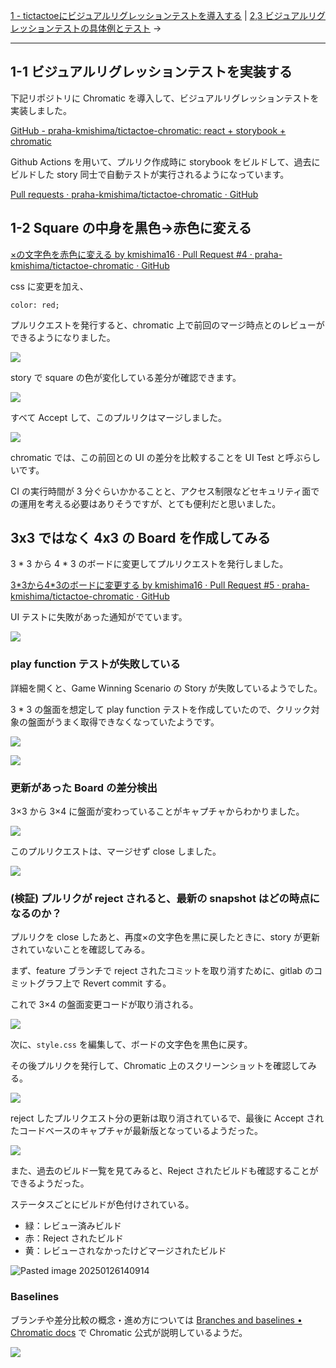[1 - tictactoeにビジュアルリグレッションテストを導入する](1%20-%20tictactoeにビジュアルリグレッションテストを導入する.md) |  [2,3 ビジュアルリグレッションテストの具体例とテスト](2,3%20ビジュアルリグレッションテストの具体例とテスト.md) →

---

## 1-1 ビジュアルリグレッションテストを実装する

下記リポジトリに Chromatic を導入して、ビジュアルリグレッションテストを実装しました。

[GitHub - praha-kmishima/tictactoe-chromatic: react + storybook + chromatic](https://github.com/praha-kmishima/tictactoe-chromatic)

Github Actions を用いて、プルリク作成時に storybook をビルドして、過去にビルドした story 同士で自動テストが実行されるようになっています。

[Pull requests · praha-kmishima/tictactoe-chromatic · GitHub](https://github.com/praha-kmishima/tictactoe-chromatic/pulls?q=is%3Apr+is%3Aclosed)

## 1-2 Square の中身を黒色→赤色に変える

[×の文字色を赤色に変える by kmishima16 · Pull Request #4 · praha-kmishima/tictactoe-chromatic · GitHub](https://github.com/praha-kmishima/tictactoe-chromatic/pull/4)

css に変更を加え、

`color: red;`

プルリクエストを発行すると、chromatic 上で前回のマージ時点とのレビューができるようになりました。

![](attachments/Pasted%20image%2020250126140042.png)

story で square の色が変化している差分が確認できます。

![](attachments/Pasted%20image%2020250126140055.png)


すべて Accept して、このプルリクはマージしました。

![](attachments/Pasted%20image%2020250126140104.png)

chromatic では、この前回との UI の差分を比較することを UI Test と呼ぶらしいです。

CI の実行時間が 3 分ぐらいかかることと、アクセス制限などセキュリティ面での運用を考える必要はありそうですが、とても便利だと思いました。

## 3x3 ではなく 4x3 の Board を作成してみる

3 * 3 から 4 * 3 のボードに変更してプルリクエストを発行しました。

[3\*3から4\*3のボードに変更する by kmishima16 · Pull Request #5 · praha-kmishima/tictactoe-chromatic · GitHub](https://github.com/praha-kmishima/tictactoe-chromatic/pull/5)

UI テストに失敗があった通知がでています。

![](attachments/Pasted%20image%2020250126140250.png)

### play function テストが失敗している

詳細を開くと、Game Winning Scenario の Story が失敗しているようでした。

3 * 3 の盤面を想定して play function テストを作成していたので、クリック対象の盤面がうまく取得できなくなっていたようです。

![](attachments/Pasted%20image%2020250126140328.png)

![](attachments/Pasted%20image%2020250126140343.png)

### 更新があった Board の差分検出

3×3 から 3×4 に盤面が変わっていることがキャプチャからわかりました。

![](attachments/Pasted%20image%2020250126141407.png)

このプルリクエストは、マージせず close しました。

![](attachments/Pasted%20image%2020250126140519.png)

### (検証) プルリクが reject されると、最新の snapshot はどの時点になるのか？

プルリクを close したあと、再度×の文字色を黒に戻したときに、story が更新されていないことを確認してみる。

まず、feature ブランチで reject されたコミットを取り消すために、gitlab のコミットグラフ上で Revert commit する。

これで 3×4 の盤面変更コードが取り消される。

![](attachments/Pasted%20image%2020250126140626.png)

次に、`style.css` を編集して、ボードの文字色を黒色に戻す。

その後プルリクを発行して、Chromatic 上のスクリーンショットを確認してみる。

![](attachments/Pasted%20image%2020250126140726.png)

reject したプルリクエスト分の更新は取り消されているで、最後に Accept されたコードベースのキャプチャが最新版となっているようだった。

![](attachments/Pasted%20image%2020250126140836.png)

また、過去のビルド一覧を見てみると、Reject されたビルドも確認することができるようだった。

ステータスごとにビルドが色付けされている。
- 緑：レビュー済みビルド
- 赤：Reject されたビルド
- 黄：レビューされなかったけどマージされたビルド

![Pasted image 20250126140914](attachments/Pasted%20image%2020250126140914.png)

### Baselines

ブランチや差分比較の概念・進め方については [Branches and baselines • Chromatic docs](https://www.chromatic.com/docs/branching-and-baselines/) で Chromatic 公式が説明しているようだ。

![](attachments/Pasted%20image%2020250126141114.png)

